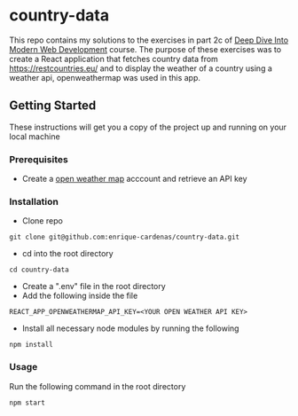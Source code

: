 # country-data

This repo contains my solutions to the exercises in part 2c of [Deep Dive Into Modern Web Development](https://fullstackopen.com/en/part2/getting_data_from_server) course. The purpose of these exercises was to create a
React application that fetches country data from https://restcountries.eu/ and to display the weather of a country using a weather api, openweathermap was used in this app.

## Getting Started

These instructions will get you a copy of the project up and running on your local machine 

### Prerequisites

- Create a [open weather map](https://openweathermap.org/) acccount and retrieve an API key


### Installation
- Clone repo
```
git clone git@github.com:enrique-cardenas/country-data.git
```
- cd into the root directory
```
cd country-data
```
- Create a ".env" file in the root directory
- Add the following inside the file
```
REACT_APP_OPENWEATHERMAP_API_KEY=<YOUR OPEN WEATHER API KEY>
```
- Install all necessary node modules by running the following
```
npm install
```

### Usage

Run the following command in the root directory
```
npm start
```
